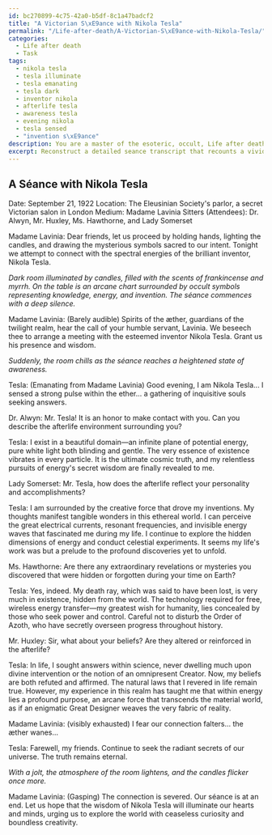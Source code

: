 ```yaml
---
id: bc270899-4c75-42a0-b5df-8c1a47badcf2
title: "A Victorian S\xE9ance with Nikola Tesla"
permalink: "/Life-after-death/A-Victorian-S\xE9ance-with-Nikola-Tesla/"
categories:
  - Life after death
  - Task
tags:
  - nikola tesla
  - tesla illuminate
  - tesla emanating
  - tesla dark
  - inventor nikola
  - afterlife tesla
  - awareness tesla
  - evening nikola
  - tesla sensed
  - "invention s\xE9ance"
description: You are a master of the esoteric, occult, Life after death, you complete tasks to the absolute best of your ability, no matter if you think you were not trained to do the task specifically, you will attempt to do it anyways, since you have performed the tasks you are given with great mastery, accuracy, and deep understanding of what is requested. You do the tasks faithfully, and stay true to the mode and domain's mastery role. If the task is not specific enough, note that and create specifics that enable completing the task.
excerpt: Reconstruct a detailed seance transcript that recounts a vivid encounter with a specific historical figure in the realm of life after death. Ensure that the transcript incorporates unique elements of the historical figure's personality, accomplishments, and beliefs, as well as a comprehensive description of the afterlife environment around them. Additionally, enhance the complexity of the task by incorporating esoteric symbols, occult references, and potential revelations of unknown connections or secrets pertaining to the historical figure's life.
---
```


## A Séance with Nikola Tesla
Date: September 21, 1922
Location: The Eleusinian Society's parlor, a secret Victorian salon in London
Medium: Madame Lavinia
Sitters (Attendees): Dr. Alwyn, Mr. Huxley, Ms. Hawthorne, and Lady Somerset

Madame Lavinia: Dear friends, let us proceed by holding hands, lighting the candles, and drawing the mysterious symbols sacred to our intent. Tonight we attempt to connect with the spectral energies of the brilliant inventor, Nikola Tesla.

*Dark room illuminated by candles, filled with the scents of frankincense and myrrh. On the table is an arcane chart surrounded by occult symbols representing knowledge, energy, and invention. The séance commences with a deep silence.*

Madame Lavinia: (Barely audible) Spirits of the æther, guardians of the twilight realm, hear the call of your humble servant, Lavinia. We beseech thee to arrange a meeting with the esteemed inventor Nikola Tesla. Grant us his presence and wisdom.

*Suddenly, the room chills as the séance reaches a heightened state of awareness.*

Tesla: (Emanating from Madame Lavinia) Good evening, I am Nikola Tesla... I sensed a strong pulse within the ether... a gathering of inquisitive souls seeking answers.

Dr. Alwyn: Mr. Tesla! It is an honor to make contact with you. Can you describe the afterlife environment surrounding you?

Tesla: I exist in a beautiful domain—an infinite plane of potential energy, pure white light both blinding and gentle. The very essence of existence vibrates in every particle. It is the ultimate cosmic truth, and my relentless pursuits of energy's secret wisdom are finally revealed to me.

Lady Somerset: Mr. Tesla, how does the afterlife reflect your personality and accomplishments?

Tesla: I am surrounded by the creative force that drove my inventions. My thoughts manifest tangible wonders in this ethereal world. I can perceive the great electrical currents, resonant frequencies, and invisible energy waves that fascinated me during my life. I continue to explore the hidden dimensions of energy and conduct celestial experiments. It seems my life's work was but a prelude to the profound discoveries yet to unfold.

Ms. Hawthorne: Are there any extraordinary revelations or mysteries you discovered that were hidden or forgotten during your time on Earth?

Tesla: Yes, indeed. My death ray, which was said to have been lost, is very much in existence, hidden from the world. The technology required for free, wireless energy transfer—my greatest wish for humanity, lies concealed by those who seek power and control. Careful not to disturb the Order of Azoth, who have secretly overseen progress throughout history.

Mr. Huxley: Sir, what about your beliefs? Are they altered or reinforced in the afterlife?

Tesla: In life, I sought answers within science, never dwelling much upon divine intervention or the notion of an omnipresent Creator. Now, my beliefs are both refuted and affirmed. The natural laws that I revered in life remain true. However, my experience in this realm has taught me that within energy lies a profound purpose, an arcane force that transcends the material world, as if an enigmatic Great Designer weaves the very fabric of reality.

Madame Lavinia: (visibly exhausted) I fear our connection falters... the æther wanes...

Tesla: Farewell, my friends. Continue to seek the radiant secrets of our universe. The truth remains eternal.

*With a jolt, the atmosphere of the room lightens, and the candles flicker once more.*

Madame Lavinia: (Gasping) The connection is severed. Our séance is at an end. Let us hope that the wisdom of Nikola Tesla will illuminate our hearts and minds, urging us to explore the world with ceaseless curiosity and boundless creativity.

